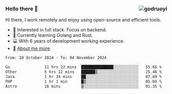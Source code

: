 ### Hello there 👋 <img align="right" src="https://github-readme-stats.vercel.app/api?username=godruoyi&show_icons=true" alt="godruoyi" />

Hi there, I work remotely and enjoy using open-source and efficient tools.

- 🔭 Interested in full stack. Focus on backend.
- 🌱 Currently learning Golang and Rust.
- 💻 With 6 years of development working experience.
- 👒 [About me more](https://godruoyi.com/posts/about-godruoyi).



<!--START_SECTION:waka-->

```txt
From: 28 October 2024 - To: 04 November 2024

Go               11 hrs 22 mins  ██████████████░░░░░░░░░░░   55.66 %
Other            5 hrs 12 mins   ██████▒░░░░░░░░░░░░░░░░░░   25.46 %
Java             1 hr 34 mins    ██░░░░░░░░░░░░░░░░░░░░░░░   07.69 %
PHP              1 hr 1 min      █▒░░░░░░░░░░░░░░░░░░░░░░░   05.04 %
Astro            16 mins         ▒░░░░░░░░░░░░░░░░░░░░░░░░   01.35 %
```

<!--END_SECTION:waka-->
